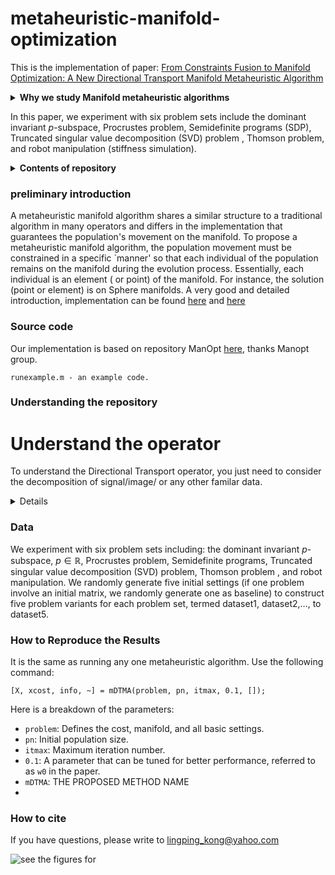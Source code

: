 # metaheuristic-manifold-optimization
 This is the implementation of paper: [From Constraints Fusion to Manifold Optimization: A New Directional Transport Manifold Metaheuristic Algorithm]()

<details>
  <summary><b>Why we study Manifold metaheuristic algorithms </b></summary>
Metaheuristic algorithms are suited for combinatorial optimization problems, given that, although they are not usually guaranteed to find the optimal global solution, they can often find a sufficiently good solution in a decent amount of time. 
Meta-heuristics can also be easily applied to many problems because they are not problem-specific and often incorporate some form of randomness to escape from local minima. The generalization and implementation of numerical optimization algorithms to the manifolds have been well studied and successfully applied to actual problems from science, engineering, and robotics.
</details>

In this paper, we experiment with six problem sets include the dominant invariant $p$-subspace, Procrustes problem, Semidefinite programs (SDP), Truncated singular value decomposition (SVD) problem , Thomson problem, and robot manipulation (stiffness simulation). 


<details>
 <summary><b>Contents of repository</b></summary>
- *preliminary introduction* To understand this paper, you should have a basic understanding the manifold. 
 
- *Source code*
 
 - *Understanding the repository* code review

 - *Directional Transport operator* (Understand the operator)
    
 - *Data*
 
- *How to reproduce the results*

- *How to cite*
- 
</details>

### preliminary introduction
A metaheuristic manifold algorithm shares a similar structure to a traditional algorithm in many operators and differs in the implementation that guarantees the population's movement on the manifold. To propose a metaheuristic manifold algorithm, the population movement must be constrained in a specific `manner' so that each individual of the population remains on the manifold during the evolution process. Essentially, each individual is an element ( or point) of the manifold. For instance, the solution (point or element) is on Sphere manifolds. 
A very good and detailed introduction, implementation can be found [here](https://github.com/NicolasBoumal/manopt) and [here](https://www.manopt.org/)
### Source code
Our implementation is based on repository ManOpt [here](https://github.com/NicolasBoumal/manopt), thanks Manopt group. 

```matlab-usage
runexample.m - an example code.
```

### Understanding the repository

# Understand the operator
To understand the Directional Transport operator, you just need to consider the decomposition of signal/image/ or any other familar data. 
<details>
Most implementations closely follow traditional metaheuristic algorithms by converting operations to tangent spaces without utilizing operations that specifically take advantage of manifold structures, as opposed to traditional Euclidean spaces. We propose an operation tailored for manifold learning. The figure below shows that after the directional transport of motion v, the decomposed $v_2$ moves out of the manifold (surface) into the complementary space. The retraction operation then pulls $v_2$ back to the original point $x$, regardless of how far the point travels in this direction.
</details>

### Data

 We experiment with six problem sets including: the dominant invariant $p$-subspace, $p \in \mathbb{R}$, Procrustes problem, Semidefinite programs, Truncated singular value decomposition (SVD) problem, Thomson problem , and robot manipulation. We randomly generate five initial settings (if one problem involve an initial matrix, we randomly generate one as baseline) to construct five problem variants for each problem set, termed dataset1, dataset2,$\ldots$, to dataset5.
 
### How to Reproduce the Results

It is the same as running any one metaheuristic algorithm. Use the following command:

```matlab-usage
[X, xcost, info, ~] = mDTMA(problem, pn, itmax, 0.1, []);
```

Here is a breakdown of the parameters:

- `problem`: Defines the cost, manifold, and all basic settings.
- `pn`: Initial population size.
- `itmax`: Maximum iteration number.
- `0.1`: A parameter that can be tuned for better performance, referred to as `w0` in the paper.
- `mDTMA`: THE PROPOSED METHOD NAME
- 
### How to cite

If you have questions, please write to lingping_kong@yahoo.com

![see the figures for ](https://github.com/lingping-fuzzy/metaheuristic-manifold-optimization/figs/DTMA.png)


